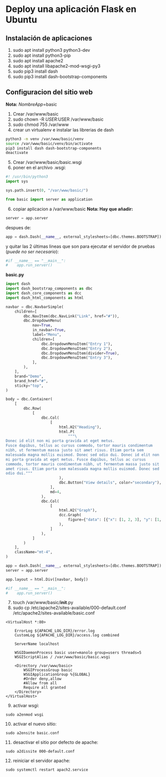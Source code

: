 # Deploy una aplicación Flask en Ubuntu
## Instalación de aplicaciones
1. sudo apt install python3 python3-dev
2. sudo apt install python3-pip
3. sudo apt install apache2
4. sudo apt install libapache2-mod-wsgi-py3
5. sudo pip3 install dash
6. sudo pip3 install dash-bootstrap-components

## Configuracion del sitio web
**Nota:** *NombreApp*=basic

1. Crear /var/www/basic
2. sudo chown -R $USER:$USER /var/www/basic
3. sudo chmod 755 /var/www
4. crear un virtualenv e instalar las librerias de dash
```sh
python3 -m venv /var/www/basic/venv
source /var/www/basic/venv/bin/activate
pip3 install dash dash-bootstrap-components
deactivate
```

5. Crear /var/www/basic/basic.wsgi
6. poner en el archivo .wsgi:
```python
#! /usr/bin/python3
import sys

sys.path.insert(0, "/var/www/basic/")

from basic import server as application
```
6. copiar aplicacion a /var/www/basic
**Nota: Hay que añadir:** 
```python
server = app.server
```
despues de:
```python
app = dash.Dash(__name__, external_stylesheets=[dbc.themes.BOOTSTRAP])
```

y quitar las 2 últimas lineas que son para ejecutar el servidor de pruebas (*puede no ser necesario*):

```python
#if __name__ == "__main__":
#    app.run_server()
```

**basic.py**
```python
import dash
import dash_bootstrap_components as dbc
import dash_core_components as dcc
import dash_html_components as html

navbar = dbc.NavbarSimple(
    children=[
        dbc.NavItem(dbc.NavLink("Link", href="#")),
        dbc.DropdownMenu(
            nav=True,
            in_navbar=True,
            label="Menu",
            children=[
                dbc.DropdownMenuItem("Entry 1"),
                dbc.DropdownMenuItem("Entry 2"),
                dbc.DropdownMenuItem(divider=True),
                dbc.DropdownMenuItem("Entry 3"),
            ],
        ),
    ],
    brand="Demo",
    brand_href="#",
    sticky="top",
)

body = dbc.Container(
    [
        dbc.Row(
            [
                dbc.Col(
                    [
                        html.H2("Heading"),
                        html.P(
                            """\
Donec id elit non mi porta gravida at eget metus.
Fusce dapibus, tellus ac cursus commodo, tortor mauris condimentum
nibh, ut fermentum massa justo sit amet risus. Etiam porta sem
malesuada magna mollis euismod. Donec sed odio dui. Donec id elit non
mi porta gravida at eget metus. Fusce dapibus, tellus ac cursus
commodo, tortor mauris condimentum nibh, ut fermentum massa justo sit
amet risus. Etiam porta sem malesuada magna mollis euismod. Donec sed
odio dui."""
                        ),
                        dbc.Button("View details", color="secondary"),
                    ],
                    md=4,
                ),
                dbc.Col(
                    [
                        html.H2("Graph"),
                        dcc.Graph(
                            figure={"data": [{"x": [1, 2, 3], "y": [1, 4, 9]}]}
                        ),
                    ]
                ),
            ]
        )
    ],
    className="mt-4",
)

app = dash.Dash(__name__, external_stylesheets=[dbc.themes.BOOTSTRAP])
server = app.server

app.layout = html.Div([navbar, body])

#if __name__ == "__main__":
#    app.run_server()
```
7. touch /var/www/basic/__init__.py
8. sudo cp /etc/apache2/sites-available/000-default.conf /etc/apache2/sites-available/basic.conf
~~~
<VirtualHost *:80>

	ErrorLog ${APACHE_LOG_DIR}/error.log
	CustomLog ${APACHE_LOG_DIR}/access.log combined

	ServerName localhost

	WSGIDaemonProcess basic user=manolo group=users threads=5
	WSGIScriptAlias / /var/www/basic/basic.wsgi

	<Directory /var/www/basic>
		WSGIProcessGroup basic
		WSGIApplicationGroup %{GLOBAL}
		#Order deny,allow
		#Allow from all
		Require all granted
	</Directory>
</VirtualHost>
~~~
9. activar wsgi: 
~~~
sudo a2enmod wsgi
~~~
10. activar el nuevo sitio:
~~~
sudo a2ensite basic.conf
~~~
11. desactivar el sitio por defecto de apache:
~~~
sudo a2dissite 000-default.conf
~~~
12. reiniciar el servidor apache: 
~~~
sudo systemctl restart apach2.service
~~~
